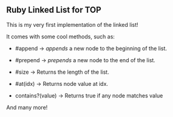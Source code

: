 ## Ruby Linked List for TOP

This is my very first implementation of the linked list!

It comes with some cool methods, such as:

- #append -> *appends* a new node to the beginning of the list.
- #prepend -> *prepends* a new node to the end of the list.
- #size -> Returns the length of the list.

- #at(idx) -> Returns node value at idx.
- contains?(value) -> Returns true if any node matches value

And many more!